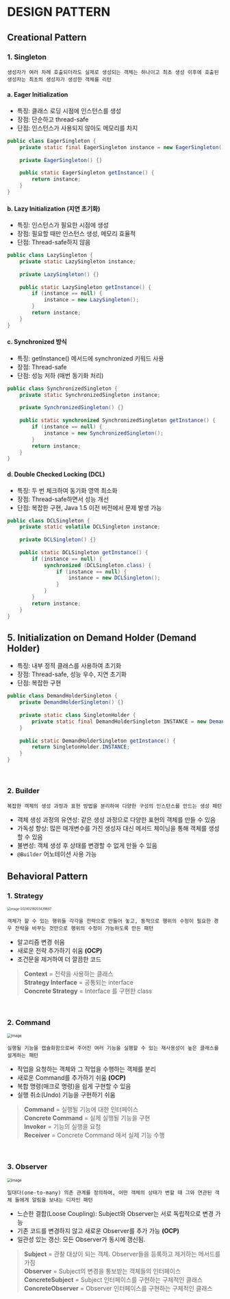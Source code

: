 # DESIGN PATTERN

## Creational Pattern

### 1. Singleton
`생성자가 여러 차례 호출되더라도 실제로 생성되는 객체는 하나이고 최초 생성 이후에 호출된 생성자는 최초의 생성자가 생성한 객체를 리턴`

#### a. Eager Initialization 

- 특징: 클래스 로딩 시점에 인스턴스를 생성
- 장점: 단순하고 thread-safe
- 단점: 인스턴스가 사용되지 않아도 메모리를 차지

```java
public class EagerSingleton {
    private static final EagerSingleton instance = new EagerSingleton();
    
    private EagerSingleton() {}
    
    public static EagerSingleton getInstance() {
        return instance;
    }
}
```

#### b. Lazy Initialization (지연 초기화)

- 특징: 인스턴스가 필요한 시점에 생성
- 장점: 필요할 때만 인스턴스 생성, 메모리 효율적
- 단점: Thread-safe하지 않음

```java
public class LazySingleton {
    private static LazySingleton instance;
    
    private LazySingleton() {}
    
    public static LazySingleton getInstance() {
        if (instance == null) {
            instance = new LazySingleton();
        }
        return instance;
    }
}
```

#### c. Synchronized 방식

- 특징: getInstance() 메서드에 synchronized 키워드 사용
- 장점: Thread-safe
- 단점: 성능 저하 (매번 동기화 처리)

```java
public class SynchronizedSingleton {
    private static SynchronizedSingleton instance;
    
    private SynchronizedSingleton() {}
    
    public static synchronized SynchronizedSingleton getInstance() {
        if (instance == null) {
            instance = new SynchronizedSingleton();
        }
        return instance;
    }
}
```

#### d. Double Checked Locking (DCL)

- 특징: 두 번 체크하여 동기화 영역 최소화
- 장점: Thread-safe하면서 성능 개선
- 단점: 복잡한 구현, Java 1.5 이전 버전에서 문제 발생 가능

```java
public class DCLSingleton {
    private static volatile DCLSingleton instance;
    
    private DCLSingleton() {}
    
    public static DCLSingleton getInstance() {
        if (instance == null) {
            synchronized (DCLSingleton.class) {
                if (instance == null) {
                    instance = new DCLSingleton();
                }
            }
        }
        return instance;
    }
}
```

## 5. Initialization on Demand Holder (Demand Holder)

- 특징: 내부 정적 클래스를 사용하여 초기화
- 장점: Thread-safe, 성능 우수, 지연 초기화
- 단점: 복잡한 구현

```java
public class DemandHolderSingleton {
    private DemandHolderSingleton() {}
    
    private static class SingletonHolder {
        private static final DemandHolderSingleton INSTANCE = new DemandHolderSingleton();
    }
    
    public static DemandHolderSingleton getInstance() {
        return SingletonHolder.INSTANCE;
    }
}
```

<br/>

### 2. Builder

`복잡한 객체의 생성 과정과 표현 방법을 분리하여 다양한 구성의 인스턴스를 만드는 생성 패턴`

- 객체 생성 과정의 유연성: 같은 생성 과정으로 다양한 표현의 객체를 만들 수 있음
- 가독성 향상: 많은 매개변수를 가진 생성자 대신 메서드 체이닝을 통해 객체를 생성할 수 있음
- 불변성: 객체 생성 후 상태를 변경할 수 없게 만들 수 있음
- `@Builder` 어노테이션 사용 가능

## Behavioral Pattern

### 1. Strategy
<img src="https://github.com/silverpoodle/typora-images/blob/main/image.png?raw=true" alt="image-20240218203439687" style="zoom:50%;" />

`객체가 할 수 있는 행위들 각각을 전략으로 만들어 놓고, 동적으로 행위의 수정이 필요한 경우 전략을 바꾸는 것만으로 행위의 수정이 가능하도록 만든 패턴`

- 알고리즘 변경 쉬움
- 새로운 전략 추가하기 쉬움 **(OCP)**
- 조건문을 제거하여 더 깔끔한 코드

> **Context** = 전략을 사용하는 클래스 <br/>
> **Strategy Interface** = 공통되는 interface  <br/>
> **Concrete Strategy** = Interface 를 구현한 class

<br/>

### 2. Command
<img src="https://github.com/silverpoodle/typora-images/blob/main/command.png?raw=true" alt="image" style="zoom:60%;" />

`실행될 기능을 캡슐화함으로써 주어진 여러 기능을 실행할 수 있는 재사용성이 높은 클래스를 설계하는 패턴`

- 작업을 요청하는 객체와 그 작업을 수행하는 객체를 분리
- 새로운 Command를 추가하기 쉬움 **(OCP)**
- 복합 명령(매크로 명령)을 쉽게 구현할 수 있음
- 실행 취소(Undo) 기능을 구현하기 쉬움

> **Command** = 실행될 기능에 대한 인터페이스 <br/>
> **Concrete Command** = 실제 실행될 기능을 구현  <br/>
> **Invoker** =  기능의 실행을 요청 <br/>
> **Receiver** = Concrete Command 에서 실제 기능 수행

<br/>

### 3. Observer
<img src="https://github.com/silverpoodle/typora-images/blob/main/observer.png?raw=true" alt="image" style="zoom:60%;" />

`일대다(one-to-many) 의존 관계를 정의하여, 어떤 객체의 상태가 변할 때 그와 연관된 객체 들에게 알림을 보내는 디자인 패턴`

- 느슨한 결합(Loose Coupling): Subject와 Observer는 서로 독립적으로 변경 가능
- 기존 코드를 변경하지 않고 새로운 Observer를 추가 가능 **(OCP)**
- 일관성 있는 갱신: 모든 Observer가 동시에 갱신됨.

> **Subject** = 관찰 대상이 되는 객체. Observer들을 등록하고 제거하는 메서드를 가짐 <br/>
> **Observer** = Subject의 변경을 통보받는 객체들의 인터페이스  <br/>
> **ConcreteSubject** =  Subject 인터페이스를 구현하는 구체적인 클래스 <br/>
> **ConcreteObserver** = Observer 인터페이스를 구현하는 구체적인 클래스
